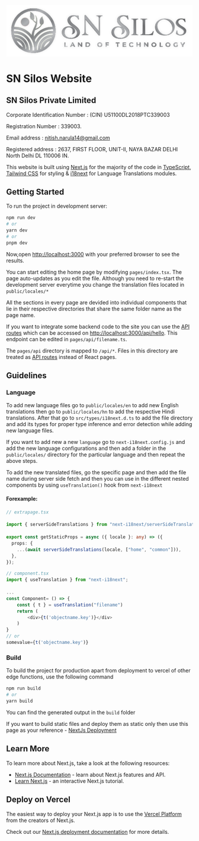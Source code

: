 ![SN Silos logo](/public/images/logo/snsilos-logoside.png?raw=true "SN Silos")

# SN Silos Website

## SN Silos Private Limited

Corporate Identification Number : (CIN) U51100DL2018PTC339003

Registration Number : 339003.

Email address : nitish.narula14@gmail.com

Registered address : 2637, FIRST FLOOR, UNIT-II, NAYA BAZAR DELHI North Delhi DL 110006 IN.

This website is built using [Next.js](https://nextjs.org/) for the majority of the code in [TypeScript](https://www.typescriptlang.org/), [Tailwind CSS](https://tailwindcss.com/) for styling & [i18next](https://www.npmjs.com/package/next-i18next) for Language Translations modules.

## Getting Started

To run the project in development server:

```bash
npm run dev
# or
yarn dev
# or
pnpm dev
```

Now,open [http://localhost:3000](http://localhost:3000) with your preferred browser to see the results.

You can start editing the home page by modifying `pages/index.tsx`. The page auto-updates as you edit the file. Although you need to re-start the development server everytime you change the translation files located in `public/locales/*`

All the sections in every page are devided into individual components that lie in their respective directories that share the same folder name as the page name.

If you want to integrate some backend code to the site you can use the [API routes](https://nextjs.org/docs/api-routes/introduction) which can be accessed on [http://localhost:3000/api/hello](http://localhost:3000/api/filename). This endpoint can be edited in `pages/api/filename.ts`.

The `pages/api` directory is mapped to `/api/*`. Files in this directory are treated as [API routes](https://nextjs.org/docs/api-routes/introduction) instead of React pages.

## Guidelines

### Language

To add new language files go to `public/locales/en` to add new English translations then go to `public/locales/hn` to add the respective Hindi translations. After that go to `src/types/i18next.d.ts` to add the file directory and add its types for proper type inference and error detection while adding new language files.

If you want to add new a new `language` go to `next-i18next.config.js` and add the new language configurations and then add a folder in the `public/locales/` directory for the particular language and then repeat the above steps.

To add the new translated files, go the specific page and then add the file name during server side fetch and then you can use in the different nested components by using `useTranslation()` hook from `next-i18next`

#### Forexample:

```typescript
// extrapage.tsx

import { serverSideTranslations } from "next-i18next/serverSideTranslations";

export const getStaticProps = async ({ locale }: any) => ({
  props: {
    ...(await serverSideTranslations(locale, ["home", "common"])),
  },
});
```

```typescript
// component.tsx
import { useTranslation } from "next-i18next";

...
const Component= () => {
    const { t } = useTranslation("filename")
    return (
        <div>{t('objectname.key')}</div>
    )
}
// or
somevalue={t('objectname.key')}
```

### Build

To build the project for production apart from deployment to vercel of other edge functions, use the following command

```bash
npm run build
# or
yarn build
```

You can find the generated output in the `build` folder

If you want to build static files and deploy them as static only then use this page as your reference - [NextJs Deployment](https://nextjs.org/docs/deployment#static-only)

## Learn More

To learn more about Next.js, take a look at the following resources:

- [Next.js Documentation](https://nextjs.org/docs) - learn about Next.js features and API.
- [Learn Next.js](https://nextjs.org/learn) - an interactive Next.js tutorial.

## Deploy on Vercel

The easiest way to deploy your Next.js app is to use the [Vercel Platform](https://vercel.com/new?utm_medium=default-template&filter=next.js&utm_source=create-next-app&utm_campaign=create-next-app-readme) from the creators of Next.js.

Check out our [Next.js deployment documentation](https://nextjs.org/docs/deployment) for more details.
